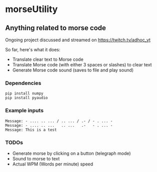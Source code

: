 # morseUtility
## Anything related to morse code

Ongoing project discussed and streamed on https://twitch.tv/adhoc_yt

So far, here's what it does:
- Translate clear text to Morse code
- Translate Morse code (with either 3 spaces or slashes) to clear text
- Generate Morse code sound (saves to file and play sound)

### Dependencies
```
pip install numpy
pip install pyaudio
```

### Example inputs
```
Message: - .... .. ... / .. ... / .- / - . ... -
Message: - .... .. ...   .. ...   .-   - . ... -
Message: This is a test
```

### TODOs
- Generate morse by clicking on a button (telegraph mode)
- Sound to morse to text
- Actual WPM (Words per minute) speed